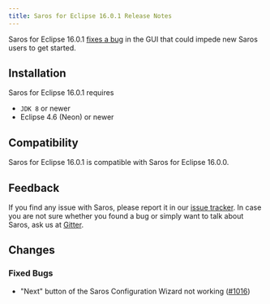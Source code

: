 ```yaml
---
title: Saros for Eclipse 16.0.1 Release Notes
---
```


Saros for Eclipse 16.0.1 [fixes a bug](#bug-fixes) in the GUI that could impede
new Saros users to get started.

## Installation
Saros for Eclipse 16.0.1 requires
 - `JDK 8` or newer
 - Eclipse 4.6 (Neon) or newer

## Compatibility
Saros for Eclipse 16.0.1 is compatible with Saros for Eclipse 16.0.0.

## Feedback
If you find any issue with Saros, please report it in our [issue tracker](https://github.com/saros-project/saros/issues).
In case you are not sure whether you found a bug or simply want to talk about Saros, ask us at [Gitter](https://gitter.im/saros-project/saros/user).

## Changes

### Fixed Bugs
* "Next" button of the Saros Configuration Wizard not working ([#1016](https://github.com/saros-project/saros/issues/1016))
